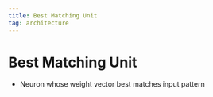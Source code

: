 ```yaml
---
title: Best Matching Unit
tag: architecture
---
```


# Best Matching Unit
- Neuron whose weight vector best matches input pattern


























